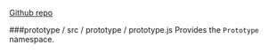 [Github repo](https://github.com/sstephenson/prototype)

###prototype / src / prototype / prototype.js
Provides the `Prototype` namespace.